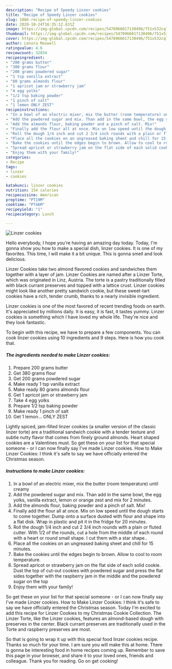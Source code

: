 ```yaml
---
description: "Recipe of Speedy Linzer cookies"
title: "Recipe of Speedy Linzer cookies"
slug: 1886-recipe-of-speedy-linzer-cookies
date: 2020-10-24T16:35:12.631Z
image: https://img-global.cpcdn.com/recipes/5478966017130496/751x532cq70/linzer-cookies-recipe-main-photo.jpg
thumbnail: https://img-global.cpcdn.com/recipes/5478966017130496/751x532cq70/linzer-cookies-recipe-main-photo.jpg
cover: https://img-global.cpcdn.com/recipes/5478966017130496/751x532cq70/linzer-cookies-recipe-main-photo.jpg
author: Lenora Maxwell
ratingvalue: 4.6
reviewcount: 32834
recipeingredient:
- "200 grams butter"
- "380 grams flour"
- "200 grams powdered sugar"
- "1 tsp vanilla extract"
- "80 grams almonds flour"
- "1 apricot jam or strawberry jam"
- "4 egg yolks"
- "1/2 tsp baking powder"
- "1 pinch of salt"
- "1 lemon ONLY ZEST"
recipeinstructions:
- "In a bowl of an electric mixer, mix the butter (room temperature) until creamy"
- "Add the powdered sugar and mix. Than add in the same bowl, the egg yolks, vanilla extract, lemon or orange zest and mix for 2 minutes."
- "Add the almonds flour, baking powder and a pinch of salt. Mix!"
- "Finally add the flour all at once. Mix on low speed until the dough starts to come together. Dump onto a surface dusted with flour and shape into a flat  disk. Wrap in plastic and pit it in the fridge for 20 minutes."
- "Roll the dough 1/4 inch and cut 2 3/4 inch rounds with a plain or fluted cutter. With 1/2 of the rounds, cut a hole from the middle of each round with a heart or round small shape. I cut them with a star shape.."
- "Place all the cookies on an ungreased baking sheet and chill for 15 minutes."
- "Bake the cookies until the edges begin to brown. Allow to cool to room temperature."
- "Spread apricot or strawberry jam on the flat side of each solid cookie. Dust the top of cut-out cookies with powdered sugar and press the flat sides together with the raspberry jam in the middle and the powdered sugar on the top"
- "Enjoy them with your family!"
categories:
- Recipe
tags:
- linzer
- cookies

katakunci: linzer cookies 
nutrition: 154 calories
recipecuisine: American
preptime: "PT19M"
cooktime: "PT46M"
recipeyield: "1"
recipecategory: Lunch

---
```



![Linzer cookies](https://img-global.cpcdn.com/recipes/5478966017130496/751x532cq70/linzer-cookies-recipe-main-photo.jpg)

Hello everybody, I hope you're having an amazing day today. Today, I'm gonna show you how to make a special dish, linzer cookies. It is one of my favorites. This time, I will make it a bit unique. This is gonna smell and look delicious.

Linzer Cookies take two almond flavored cookies and sandwiches them together with a layer of jam. Linzer Cookies are named after a Linzer Torte, which was originated in Linz, Austria. The torte is a pastry traditionally filled with black currant preserves and topped with a lattice crust. Linzer cookies might look like another pretty sandwich cookie, but these sweet-tart cookies have a rich, tender crumb, thanks to a nearly invisible ingredient.

Linzer cookies is one of the most favored of recent trending foods on earth. It's appreciated by millions daily. It is easy, it is fast, it tastes yummy. Linzer cookies is something which I have loved my whole life. They're nice and they look fantastic.


To begin with this recipe, we have to prepare a few components. You can cook linzer cookies using 10 ingredients and 9 steps. Here is how you cook that.

<!--inarticleads1-->

##### The ingredients needed to make Linzer cookies:

1. Prepare 200 grams butter
1. Get 380 grams flour
1. Get 200 grams powdered sugar
1. Make ready 1 tsp vanilla extract
1. Make ready 80 grams almonds flour
1. Get 1 apricot jam or strawberry jam
1. Take 4 egg yolks
1. Prepare 1/2 tsp baking powder
1. Make ready 1 pinch of salt
1. Get 1 lemon... ONLY ZEST


Lightly spiced, jam-filled linzer cookies (a smaller version of the classic linzer torte) are a traditional sandwich cookie with a tender texture and subtle nutty flavor that comes from finely ground almonds. Heart shaped cookies are a Valentines must. So get these on your list for that special someone - or I can now finally say I&#39;ve made Linzer cookies. How to Make Linzer Cookies: I think it&#39;s safe to say we have officially entered the Christmas season. 

<!--inarticleads2-->

##### Instructions to make Linzer cookies:

1. In a bowl of an electric mixer, mix the butter (room temperature) until creamy
1. Add the powdered sugar and mix. Than add in the same bowl, the egg yolks, vanilla extract, lemon or orange zest and mix for 2 minutes.
1. Add the almonds flour, baking powder and a pinch of salt. Mix!
1. Finally add the flour all at once. Mix on low speed until the dough starts to come together. Dump onto a surface dusted with flour and shape into a flat  disk. Wrap in plastic and pit it in the fridge for 20 minutes.
1. Roll the dough 1/4 inch and cut 2 3/4 inch rounds with a plain or fluted cutter. With 1/2 of the rounds, cut a hole from the middle of each round with a heart or round small shape. I cut them with a star shape..
1. Place all the cookies on an ungreased baking sheet and chill for 15 minutes.
1. Bake the cookies until the edges begin to brown. Allow to cool to room temperature.
1. Spread apricot or strawberry jam on the flat side of each solid cookie. Dust the top of cut-out cookies with powdered sugar and press the flat sides together with the raspberry jam in the middle and the powdered sugar on the top
1. Enjoy them with your family!


So get these on your list for that special someone - or I can now finally say I&#39;ve made Linzer cookies. How to Make Linzer Cookies: I think it&#39;s safe to say we have officially entered the Christmas season. Today I&#39;m excited to add this recipe for Linzer Cookies to my Christmas Cookie Collection. The Linzer Torte, like the Linzer cookies, features an almond-based dough with preserves in the center. Black currant preserves are traditionally used in the Torte and raspberry preserves are most. 

So that is going to wrap it up with this special food linzer cookies recipe. Thanks so much for your time. I am sure you will make this at home. There is gonna be interesting food in home recipes coming up. Remember to save this page in your browser, and share it to your loved ones, friends and colleague. Thank you for reading. Go on get cooking!
